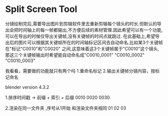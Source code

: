# Split Screen Tool

分镜绘制完后,需要导出图片到剪辑软件里去重新剪辑每个镜头的时长.但默认的导出会把时间轴上的每一帧都输出,不方便后续的素材管理.因此希望可以有一个功能,可以在导出的时候仅导出关键帧,没有关键帧的时间点就跳过.
在此基础上,希望导出后的图片可以根据其关键帧所在的时间轴标记区间去自动命名.比如某3个关键帧在"标记"C0010"和"C0020"
之间,这意味着这3个关键帧属于"C0010"这个镜头,那这三个关键帧输出时希望能自动命名成"C0010_0001" "C0010_0002" "C0010_0003"

我看看，需要做的功能就只有两个吗
1.重命名标记
2.输出关键帧分镜内容，按标记命名

blender version 4.3.2

1.排序时间戳 -> 前缀 + 索引 + 后缀
0010
0020
0030

2.渲染在同一文件夹 ,序号从1开始
和渲染文件夹相同
01
02
03
